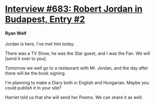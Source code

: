 # [Interview #683: Robert Jordan in Budapest, Entry #2](https://www.theoryland.com/intvmain.php?i=683#2)

#### Ryan Wolf

Jordan is here, I've met him today.

There was a TV Show, he was the Star guest, and I was the Fan. We will [send it over to you].

Tomorrow we well go to a restaurant with Mr. Jordan, and the day after there will be the book signing.

I'm planning to make a Diary both in English and Hungarian. Maybe you could publish it in your site?

Harriet told us that she will send her Poems. We can share it as well.

